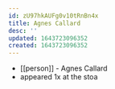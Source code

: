 ```yaml
---
id: zU97hkAUFg0v10tRnBn4x
title: Agnes Callard
desc: ''
updated: 1643723096352
created: 1643723096352
---
```



- [[person]] - Agnes Callard
- appeared 1x at the stoa
